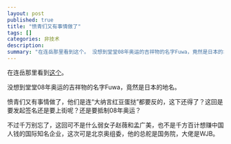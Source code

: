 ```yaml
---
layout: post
published: true
title: "愤青们又有事情做了"
tags: []
categories: 非技术    
description: 
summary: "在连岳那里看到这个。 没想到堂堂08年奥运的吉祥物的名字Fuwa，竟然是日本的地名。 愤青们又有事情做了，他们是连“大纳言红豆蛋挞”都要反的，这下还得了？这回是要发起签名还是要上街呢？还是要抵制08年奥运？ 不过千万别忘了，这回可不是什么弱"
---
```

在连岳那里看到[这个][Link 1]。  
  
没想到堂堂08年奥运的吉祥物的名字Fuwa，竟然是日本的地名。  
  
愤青们又有事情做了，他们是连“大纳言红豆蛋挞”都要反的，这下还得了？这回是要发起签名还是要上街呢？还是要抵制08年奥运？  
  
不过千万别忘了，这回可不是什么弱女子赵薇和孟广美，也不是千方百计想赚中国人钱的国际知名企业，这次可是北京奥组委，他的总舵是国务院，大佬是WJB。


[Link 1]: http://rosu.spaces.live.com/Blog/cns!F99F5DEEC961D45F!7444.entry